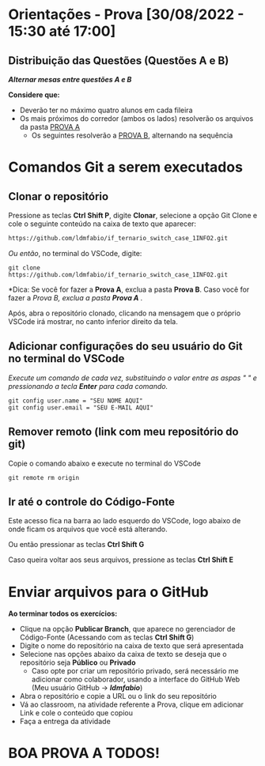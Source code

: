 # Orientações - Prova [30/08/2022 - 15:30 até 17:00]

## Distribuição das Questões (Questões A e B)

***Alternar mesas entre questões A e B***

**Considere que:**

* Deverão ter no máximo quatro alunos em cada fileira
* Os mais próximos do corredor (ambos os lados) resolverão os arquivos da pasta [PROVA A](Prova_A/)
  * Os seguintes resolverão a [PROVA B](Prova_B/), alternando na sequência
  

# Comandos Git a serem executados

## Clonar o repositório
Pressione as teclas **Ctrl Shift P**, digite **Clonar**, selecione a opção Git Clone e cole o seguinte conteúdo na caixa de texto que aparecer:
```html
https://github.com/ldmfabio/if_ternario_switch_case_1INFO2.git
```
*Ou então*, no terminal do VSCode, digite:
```GIT
git clone https://github.com/ldmfabio/if_ternario_switch_case_1INFO2.git
```

*Dica: Se você for fazer a **Prova A**, exclua a pasta **Prova B**. Caso você for fazer a **Prova B*, exclua a pasta **Prova A** .*

Após, abra o repositório clonado, clicando na mensagem que o próprio VSCode irá mostrar, no canto inferior direito da tela.


## Adicionar configurações do seu usuário do Git no terminal do VSCode
*Execute um comando de cada vez, substituindo o valor entre as aspas " " e pressionando a tecla **Enter** para cada comando.*
```GIT
git config user.name = "SEU NOME AQUI"
git config user.email = "SEU E-MAIL AQUI"
```

## Remover remoto (link com meu repositório do git)
Copie o comando abaixo e execute no terminal do VSCode
```GIT
git remote rm origin
```

## Ir até o controle do Código-Fonte
Este acesso fica na barra ao lado esquerdo do VSCode, logo abaixo de onde ficam os arquivos que você está alterando.

Ou então pressionar as teclas **Ctrl Shift G**

Caso queira voltar aos seus arquivos, pressione as teclas **Ctrl Shift E**

# Enviar arquivos para o GitHub
**Ao terminar todos os exercícios:**
* Clique na opção **Publicar Branch**, que aparece no gerenciador de Código-Fonte (Acessando com as teclas **Ctrl Shift G**)
* Digite o nome do repositório na caixa de texto que será apresentada
* Selecione nas opções abaixo da caixa de texto se deseja que o repositório seja **Público** ou **Privado**
  * Caso opte por criar um repositório privado, será necessário me adicionar como colaborador, usando a interface do GitHub Web (Meu usuário GitHub -> ***ldmfabio***)
* Abra o repositório e copie a URL ou o link do seu repositório
* Vá ao classroom, na atividade referente a Prova, clique em adicionar Link e cole o conteúdo que copiou
* Faça a entrega da atividade

# BOA PROVA A TODOS!